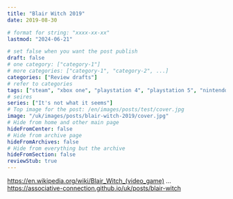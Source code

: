 ```yaml
---
title: "Blair Witch 2019"
date: 2019-08-30

# format for string: "xxxx-xx-xx"
lastmod: "2024-06-21"

# set false when you want the post publish
draft: false
# one category: ["category-1"]
# more categories: ["category-1", "category-2", ...]
categories: ["Review drafts"]
# refer to categories
tags: ["steam", "xbox one", "playstation 4", "playstation 5", "nintendo switch", "vr", "bloober team", "mystic", "folklore"]
# seires
series: ["It's not what it seems"]
# Top image for the post: /en/images/posts/test/cover.jpg
image: "/uk/images/posts/blair-witch-2019/cover.jpg"
# Hide from home and other main page
hideFromCenter: false
# Hide from archive page
hideFromArchives: false
# Hide from everything but the archive
hideFromSection: false
reviewStub: true
---
```

https://en.wikipedia.org/wiki/Blair_Witch_(video_game)
...
https://associative-connection.github.io/uk/posts/blair-witch
<!--more-->